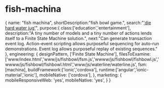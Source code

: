 # fish-machina
{ name: "fish machina",
  shortDescription:"fish bowl game.",
  search:"['die hard water jug']( 'https://www.google.com/search?q=die+hard+water+jug')",
  purpose:{
    class:['education','entertainment'],
    description:"A tiny number of models and a tiny number of actions lends itself to a Finite State Machine solution.",
    next:"Can generate transaction event log. Action-event scripting allows purposeful sequencing for auto-run demonstrations. Event log allows purposeful replay of existing sequences."
  },
  engineering: {
    designPattern, ['Finite State Machine'],
    filesToExamine: ['www/index.html','www/js/fishbowl/fsm.js','wwww/js/fishbowl/fishbowl.js','wwww/js/fishbowl/fishbowl.html','www/js/waterline/waterline.js',
    fsm:[machina],
    buildFramework:['ionic','cordova'],
    runtime:['angular','ionic-material','ionic'],
    mobileNative: ['cordova'],
  },
  marketing: {
    mobileResponsiveWeb: 'yes',
    mobileNative: 'yes',
  }
}
